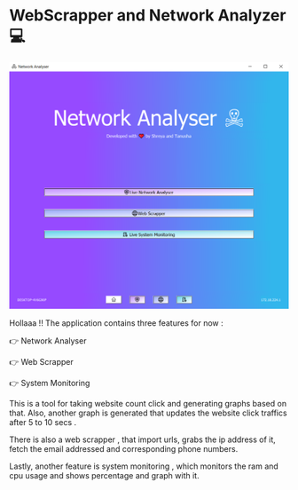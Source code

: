 # WebScrapper and Network Analyzer 💻

<img src="https://github.com/MoonPengu/WebScrapper/blob/main/Capture.PNG"/>

Hollaaa !! The application contains three features for now :

<p>👉 Network Analyser
<p>👉 Web Scrapper
<p>👉 System Monitoring

<p>This is a tool for taking website count click and generating graphs based on that. Also, another graph is generated that updates the website click traffics after 5 to 10 secs . 
<p>There is also a web scrapper , that import urls, grabs the ip address of it, fetch the email addressed and corresponding phone numbers.
<p>Lastly, another feature is system monitoring , which monitors the ram and cpu usage and shows percentage and graph with it.
